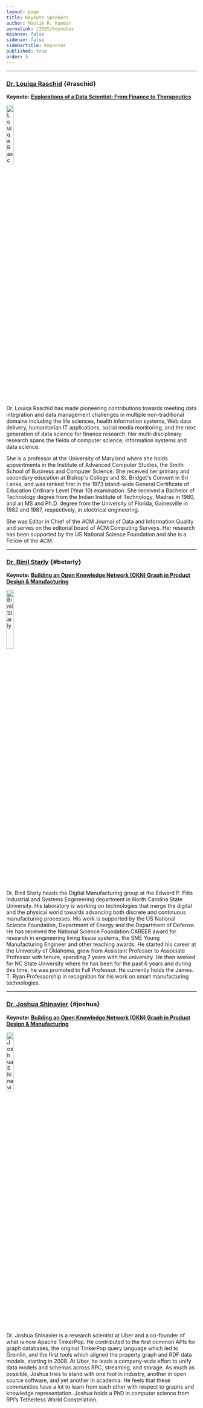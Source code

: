 ```yaml
---
layout: page
title: Keynote Speakers
author: Maulik R. Kamdar
permalink: /2025/keynotes
mainnav: false
sidenav: false
sidebartitle: Keynotes
published: true
order: 5
---
```


----------------------------------------------------------------

### [**Dr. Louiqa Raschid**](https://us2ts.org/2020/keynote-louiqa-raschid) {#raschid}

**Keynote:** [**Explorations of a Data Scientist: From Finance to Therapeutics**](https://us2ts.org/2020/keynote-louiqa-raschid)

[<img src="https://us2ts.org/2020/images/raschid-louiqa.png" alt="Louiqa Raschid" width="20%">](https://us2ts.org/2020/keynote-louiqa-raschid)

Dr. Louiqa Raschid has made pioneering contributions towards meeting data integration and data management challenges in multiple non-traditional domains including the
life sciences, health information systems, Web data delivery, humanitarian IT applications, social media monitoring, and the next generation of data science for
finance research. Her multi-disciplinary research spans the fields of computer science, information systems and data science.

She is a professor at the University of Maryland where she holds appointments in the Institute of Advanced Computer Studies, the Smith School of Business and Computer Science. She received her primary and secondary education at Bishop's College and St. Bridget's Convent in Sri Lanka, and was ranked first in the 1973 island-wide General Certificate of Education Ordinary Level (Year 10) examination. She received a Bachelor of Technology degree from the Indian Institute of Technology, Madras in 1980, and an MS and Ph.D. degree from the University of Florida, Gainesville in 1982 and 1987, respectively, in electrical engineering.

She was Editor in Chief of the ACM Journal of Data and Information Quality and serves on the editorial board of ACM Computing Surveys. Her research has been supported by the US National Science Foundation and she is a Fellow of the ACM.

----------------------------------------------------------------

### [**Dr. Binil Starly**](https://us2ts.org/2020/keynote-binil-starly) {#bstarly}

**Keynote:** [**Building an Open Knowledge Network (OKN) Graph in Product Design & Manufacturing**](https://us2ts.org/2020/keynote-binil-starly)

[<img src="https://us2ts.org/2020/images/binil-starly.png" alt="Binil Starly" width="20%">](https://us2ts.org/2020/keynote-binil-starly)

Dr. Binil Starly heads the Digital Manufacturing group at the Edward P. Fitts Industrial and Systems Engineering department in North Carolina State University. His laboratory is working on technologies that merge the digital and the physical world towards advancing both discrete and continuous manufacturing processes. His work is supported by the US National Science Foundation, Department of Energy and the Department of Defense. He has received the National Science Foundation CAREER award for research in engineering living tissue systems, the SME Young Manufacturing Engineer and other teaching awards. He started his career at the University of Oklahoma, grew from Assistant Professor to Associate Professor with tenure, spending 7 years with the university. He then worked for NC State University where he has been for the past 6 years and during this time, he was promoted to Full Professor. He currently holds the James. T. Ryan Professorship in recognition for his work on smart manufacturing technologies.

----------------------------------------------------------------

### [**Dr. Joshua Shinavier**](https://us2ts.org/2020/keynote-joshua-shinavier) {#joshua}

**Keynote:** [**Building an Open Knowledge Network (OKN) Graph in Product Design & Manufacturing**](https://us2ts.org/2020/keynote-joshua-shinavier)

[<img src="https://us2ts.org/2020/images/joshua-shinavier.png" alt="Joshua Shinavier" width="20%">](https://us2ts.org/2020/keynote-joshua-shinavier)

Dr. Joshua Shinavier is a research scientist at Uber and a co-founder of what is now Apache TinkerPop. He contributed to the first common APIs for graph databases, the original TinkerPop query language which led to Gremlin, and the first tools which aligned the property graph and RDF data models, starting in 2008. At Uber, he leads a company-wide effort to unify data models and schemas across RPC, streaming, and storage. As much as possible, Joshua tries to stand with one foot in industry, another in open source software, and yet another in academia. He feels that these communities have a lot to learn from each other with respect to graphs and knowledge representation. Joshua holds a PhD in computer science from RPI’s Tetherless World Constellation.
